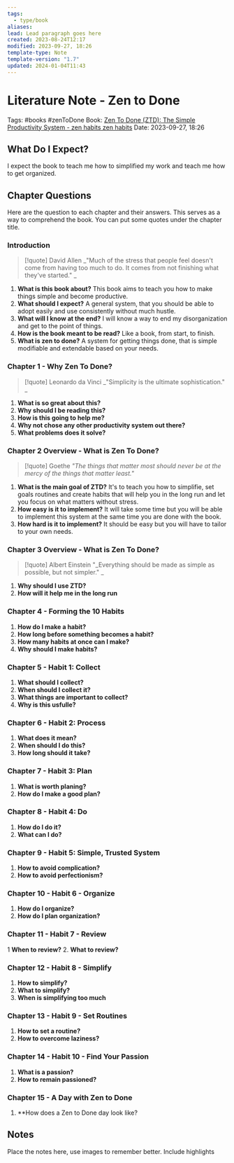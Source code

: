 ```yaml
---
tags:
  - type/book
aliases: 
lead: Lead paragraph goes here
created: 2023-08-24T12:17
modified: 2023-09-27, 18:26
template-type: Note
template-version: "1.7"
updated: 2024-01-04T11:43
---
```


# Literature Note - Zen to Done

Tags: #books #zenToDone
Book: [Zen To Done (ZTD): The Simple Productivity System - zen habits zen habits](https://zenhabits.net/zen-to-done-ztd-the-ultimate-simple-productivity-system/)
Date: 2023-09-27, 18:26

## What Do I Expect?

I expect the book to teach me how to simplified my work and teach me how to get organized.

## Chapter Questions

Here are the question to each chapter and their answers. This serves as a way to comprehend the book. You can put some quotes under the chapter title.

### Introduction

> [!quote]  David Allen
> _"Much of the stress that people feel doesn't come from having too much to do. It comes from not finishing what they've started." _ 

1. **What is this book about?**
This book aims to teach you how to make things simple and become productive. 
2. **What should I expect?** 
A general system, that you should be able to adopt easily and use consistently without much hustle. 
4. **What will I know at the end?** 
I will know a way to end my disorganization and get to the point of things. 
6. **How is the book meant to be read?**
Like a book, from start, to finish.
8. **What is zen to done?**
A system for getting things done, that is simple modifiable and extendable based on your needs.

### Chapter 1 - Why Zen To Done?

> [!quote]  Leonardo da Vinci
> _"Simplicity is the ultimate sophistication." _ 

1. **What is so great about this?**
2. **Why should I be reading this?**
3. **How is this going to help me?**
4. **Why not chose any other productivity system out there?**
5. **What problems does it solve?**

### Chapter 2 Overview - What is Zen To Done?

> [!quote] Goethe
> _"The things that matter most should never be at the mercy of the things that matter least."_

1. **What is the main goal of ZTD?**
It's to teach you how to simplifie, set goals routines and create habits that will help you in the long run and let you focus on what matters without stress. 
3. **How easy is it to implement?**
It will take some time but you will be able to implement this system at the same time you are done with the book.
5. **How hard is it to implement?**
It should be easy but you will have to tailor to your own needs.

### Chapter 3 Overview - What is Zen To Done?

> [!quote] Albert Einstein
> "_Everything should be made as simple as possible, but not simpler." _

1. **Why should I use ZTD?**
2. **How will it help me in the long run**

### Chapter 4 - Forming the 10 Habits

1. **How do I make a habit?**
2. **How long before something becomes a habit?**
3. **How many habits at once can I make?**
4. **Why should I make habits?**

### Chapter 5 - Habit 1: Collect

1. **What should I collect?**
2. **When should I collect it?**
3. **What things are important to collect?**
4. **Why is this usfulle?**

### Chapter 6 - Habit 2: Process

1. **What does it mean?**
2. **When should I do this?**
3. **How long should it take?**

### Chapter 7 - Habit 3: Plan

1. **What is worth planing?**
2. **How do I make a good plan?**

### Chapter 8 - Habit 4: Do

1. **How do I do it?**
2. **What can I do?**

### Chapter 9 - Habit 5: Simple, Trusted System

1. **How to avoid complication?**
2. **How to avoid perfectionism?**

### Chapter 10 - Habit 6 - Organize

1. **How do I organize?**
2. **How do I plan organization?**

### Chapter 11 - Habit 7 - Review

1 **When to review?**
2. **What to review?**

### Chapter 12 - Habit 8 - Simplify

1. **How to simplify?**
2. **What to simplify?**
3. **When is simplifying too much**

### Chapter 13 - Habit 9 - Set Routines

1. **How to set a routine?**
2. **How to overcome laziness?**

### Chapter 14 - Habit 10 - Find Your Passion

1. **What is a passion?**
2. **How to remain passioned?**

### Chapter 15 - A Day with Zen to Done

1. **How does a Zen to Done day look like?

## Notes

Place the notes here, use images to remember better. Include highlights 